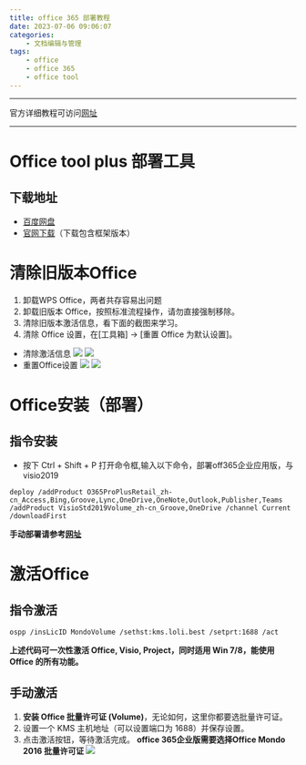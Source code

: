 ```yaml
---
title: office 365 部署教程
date: 2023-07-06 09:06:07
categories:
	- 文档编辑与管理
tags: 
	- office
	- office 365
	- office tool
---
```

---------
官方详细教程可访问[网址](https://www.coolhub.top/archives/42)
**********
# Office tool plus 部署工具
## 下载地址
- [百度网盘](https://pan.baidu.com/s/17S1IMN5U4X-5kvri-iL2LA)
- [官网下载](https://otp.landian.vip/zh-cn/download.html)（下载包含框架版本）
# 清除旧版本Office
1. 卸载WPS Office，两者共存容易出问题
2. 卸载旧版本 Office，按照标准流程操作，请勿直接强制移除。
3. 清除旧版本激活信息，看下面的截图来学习。
4. 清除 Office 设置，在\[工具箱] -> \[重置 Office 为默认设置]。
- 清除激活信息
![](https://www.coolhub.top/wp-content/uploads/2023/01/clear-activation-v10.png)
![](https://www.coolhub.top/wp-content/uploads/2022/06/clear-activation.png)
- 重置Office设置
![](https://www.coolhub.top/wp-content/uploads/2023/01/reset-office-settings-v10.png)
![](https://www.coolhub.top/wp-content/uploads/2020/04/reset-Office-settings.png)
# Office安装（部署）
## 指令安装
- 按下 Ctrl + Shift + P 打开命令框,输入以下命令，部署off365企业应用版，与visio2019
```
deploy /addProduct O365ProPlusRetail_zh-cn_Access,Bing,Groove,Lync,OneDrive,OneNote,Outlook,Publisher,Teams /addProduct VisioStd2019Volume_zh-cn_Groove,OneDrive /channel Current /downloadFirst
```
**手动部署请参考[网址](https://www.coolhub.top/wp-content/uploads/2022/06/clear-activation.png)**
# 激活Office
## 指令激活
```
ospp /insLicID MondoVolume /sethst:kms.loli.best /setprt:1688 /act
```
**上述代码可一次性激活 Office, Visio, Project，同时适用 Win 7/8，能使用 Office 的所有功能。**
## 手动激活
1. **安装 Office 批量许可证 (Volume)**，无论如何，这里你都要选批量许可证。
2. 设置一个 KMS 主机地址（可以设置端口为 1688）并保存设置。
3. 点击激活按钮，等待激活完成。
**office 365企业版需要选择Office Mondo 2016 批量许可证**
![](https://www.coolhub.top/wp-content/uploads/2022/06/clear-activation.png)
